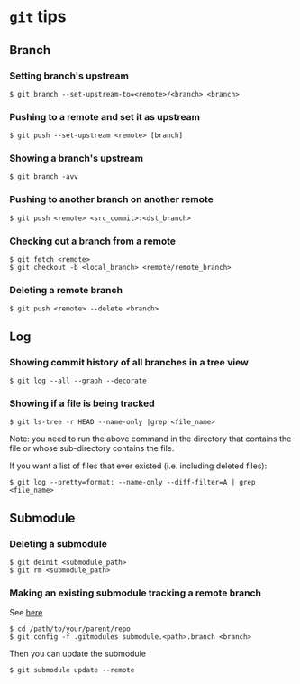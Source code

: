 # `git` tips

## Branch
### Setting branch's upstream
```
$ git branch --set-upstream-to=<remote>/<branch> <branch>
```

### Pushing to a remote and set it as upstream
```
$ git push --set-upstream <remote> [branch]
```

### Showing a branch's upstream
```
$ git branch -avv
```

### Pushing to another branch on another remote
```
$ git push <remote> <src_commit>:<dst_branch>
```

### Checking out a branch from a remote
```
$ git fetch <remote>
$ git checkout -b <local_branch> <remote/remote_branch>
```

### Deleting a remote branch
```
$ git push <remote> --delete <branch>
```

## Log
### Showing commit history of all branches in a tree view
```
$ git log --all --graph --decorate
```

### Showing if a file is being tracked
```
$ git ls-tree -r HEAD --name-only |grep <file_name>
```
Note: you need to run the above command in the directory that contains the file or whose sub-directory contains the file.

If you want a list of files that ever existed (i.e. including deleted files):
```
$ git log --pretty=format: --name-only --diff-filter=A | grep <file_name>
```

## Submodule
### Deleting a submodule
```
$ git deinit <submodule_path>
$ git rm <submodule_path>
```

### Making an existing submodule tracking a remote branch
See [here](https://stackoverflow.com/questions/1777854/how-can-i-specify-a-branch-tag-when-adding-a-git-submodule/18799234#18799234)

```
$ cd /path/to/your/parent/repo
$ git config -f .gitmodules submodule.<path>.branch <branch>
```
Then you can update the submodule
```
$ git submodule update --remote
```
